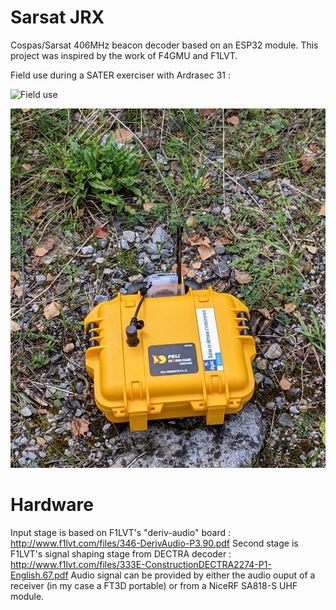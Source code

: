 # Sarsat JRX
Cospas/Sarsat 406MHz beacon decoder based on an ESP32 module.
This project was inspired by the work of F4GMU and F1LVT.

Field use during a SATER exerciser with Ardrasec 31 :

![Field use](Hardware/field-use-1.jpg)

![Field use](Hardware/field-use-2.jpg)

# Hardware
Input stage is based on F1LVT's "deriv-audio" board : http://www.f1lvt.com/files/346-DerivAudio-P3.90.pdf
Second stage is F1LVT's signal shaping stage from DECTRA decoder : http://www.f1lvt.com/files/333E-ConstructionDECTRA2274-P1-English.67.pdf
Audio signal can be provided by either the audio ouput of a receiver (in my case a FT3D portable) or from a NiceRF SA818-S UHF module.

